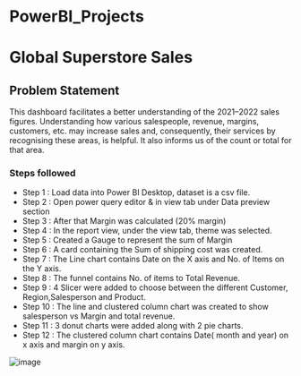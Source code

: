# PowerBI_Projects
# Global Superstore Sales
## Problem Statement

This dashboard facilitates a better understanding of the 2021–2022 sales figures. Understanding how various salespeople, revenue, margins, customers, etc. may increase sales and, consequently, their services by recognising these areas, is helpful. It also informs us of the count or total for that area.

### Steps followed 

- Step 1 : Load data into Power BI Desktop, dataset is a csv file.
- Step 2 : Open power query editor & in view tab under Data preview section
- Step 3 : After that Margin was calculated (20% margin)
- Step 4 : In the report view, under the view tab, theme was selected.
- Step 5 : Created a Gauge to represent the sum of Margin
- Step 6 : A card containing the Sum of shipping cost was created.
- Step 7 : The Line chart contains Date on the X axis and No. of Items on the Y axis.
- Step 8 : The funnel contains No. of items to Total Revenue.
- Step 9 : 4 Slicer were added to choose between the different Customer, Region,Salesperson and Product.
- Step 10 : The line and clustered column chart was created to show salesperson vs Margin and total revenue. 
- Step 11 : 3 donut charts were added along with 2 pie charts.
- Step 12 :  The clustered column chart contains Date( month and year) on x axis and margin on y axis.

![image](https://github.com/vaspayal/PowerBI_Projects/assets/69590638/7a1680c7-c792-4790-9b18-e06a1741ced9)
